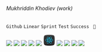 ###### Mukhriddin Khodiev (work)

<code>Github</code>
<code>Linear</code>
<code>Sprint</code>
<code>Test</code>
<code>Success</code>
<code> 🖤 </code>

<img src="./images/visual-studio-code.png" width="32"/>
<img src="./images/html.png" width="32"/>
<img src="./images/tailwind.png" width="32"/>
<img src="./images/javascript.png" width="32"/>
<img src="./images/typescript.png" width="32"/>
<img src="./images/react.png" width="32"/>
<img src="./images/vue.png" width="32"/>
<img src="./images/php.png" width="32"/>
<img src="./images/nodejs.png" width="32"/>
<img src="./images/nestjs.png" width="32"/>
